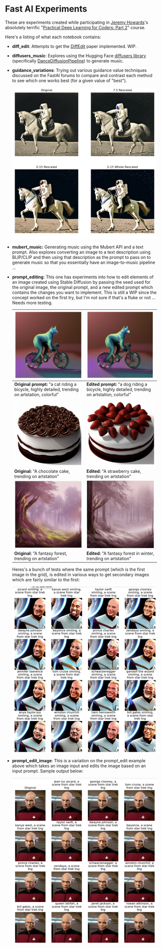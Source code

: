 # Fast AI Experiments

These are experiments created while participating in [Jeremy Howards](https://twitter.com/jeremyphoward)'s absolutely terrific "[Practical Deep Learning for Coders: Part 2](https://itee.uq.edu.au/event/2022/practical-deep-learning-coders-uq-fastai-part-2)" course.

Here's a listing of what each notebook contains:

* **diff_edit**: Attempts to get the [DiffEdit](https://arxiv.org/abs/2210.11427) paper implemented. WIP.

* **diffusers_music**: Explores using the Hugging Face [diffusers library](https://github.com/huggingface/diffusers) (specifically [DanceDiffusionPipeline](https://github.com/huggingface/diffusers/blob/main/src/diffusers/pipelines/dance_diffusion)) to generate music.

* **guidance_variations**: Trying out various guidance value techniques discussed on the FastAI forums to compare and contrast each method to see which one works best (for a given value of "best").

  ![guidance_values](assets/guidance_values.jpg)
  
* **mubert_music:** Generating music using the Mubert API and a text prompt. Also explores converting an image to a text description using BLIP/CLIP and then using that description as the prompt to pass on to generate music so that you essentially have an image-to-music pipeline ...

* **prompt_editing**: This one has experiments into how to edit elements of an image created using Stable Diffusion by passing the seed used for the original image, the original prompt, and a new edited prompt which contains the changes you want to implement. This is still a WIP since the concept worked  on the first try, but I'm not sure if that's a fluke or not ... Needs more testing.

  | ![original](assets/bicycle-cat.jpg)                          | ![edited](assets/bicycle-dog.jpg)                            |
  | ------------------------------------------------------------ | ------------------------------------------------------------ |
  | **Original prompt:** "a cat riding a bicycle, highly detailed, trending on artstation, colorful" | **Edited prompt:** "a dog riding a bicycle, highly detailed, trending on artstation, colorful" |
  | ![choc-cake](assets/choc-cake.jpg)                           | ![berry-cake](assets/berry-cake.jpg)                         |
  | **Original:** "A chocolate cake, trending on artstation"     | **Edited:** "A strawberry cake, trending on artstation"      |
  | ![forest](assets/forest.jpg)                                 | ![forest-winter](assets/forest-winter.jpg)                   |
  | **Original:** "A fantasy forest, trending on artstation"     | **Edited:** "A fantasy forest in winter, trending on artstation" |
  
  Heres's a bunch of tests where the same prompt (which is the first image in the grid), is edited in various ways to get secondary images which are fairly similar to the first:
  
  ![prompt_edit_test](assets/prompt_edit_test.jpg)

* **prompt_edit_image**: This is a variation on the prompt_edit example above which takes an image input and edits the image based on an input prompt. Sample output below:

  ![prompt_edit_image](assets/prompt_edit_image.jpg)